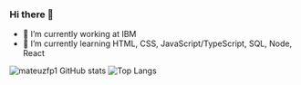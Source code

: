 ### Hi there 👋

- 🔭 I’m currently working at IBM
- 🌱 I’m currently learning HTML, CSS, JavaScript/TypeScript, SQL, Node, React
<!-- - 👯 I’m looking to collaborate on ... 
- 🤔 I’m looking for help with ...
- 💬 Ask me about ...
- 📫 How to reach me: ...
- 😄 Pronouns: ...
- ⚡ Fun fact: ... !-->
![mateuzfp1 GitHub stats](https://github-readme-stats.vercel.app/api?username=ma7euspinheiro&show_icons=true&theme=merko)
![Top Langs](https://github-readme-stats.vercel.app/api/top-langs/?username=ma7euspinheiro&size_weight=0.5&count_weight=0.5)

